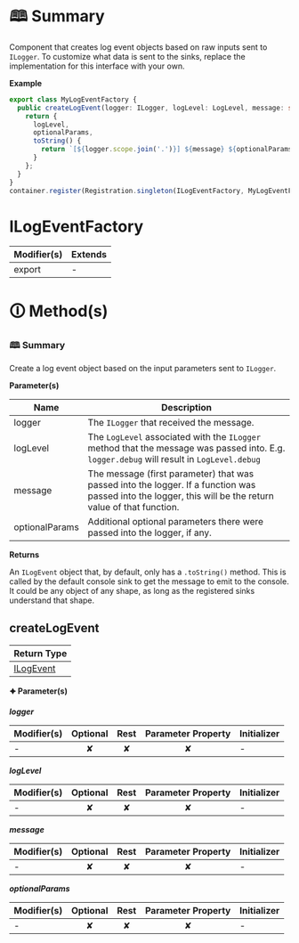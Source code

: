 # &#128366; Summary

Component that creates log event objects based on raw inputs sent to `ILogger`.
To customize what data is sent to the sinks, replace the implementation for this interface with your own.

**Example**

```ts
export class MyLogEventFactory {
  public createLogEvent(logger: ILogger, logLevel: LogLevel, message: string, optionalParams: unknown[]): ILogEvent {
    return {
      logLevel,
      optionalParams,
      toString() {
        return `[${logger.scope.join('.')}] ${message} ${optionalParams.join(', ')}`;
      }
    };
  }
}
container.register(Registration.singleton(ILogEventFactory, MyLogEventFactory));
```

# ILogEventFactory

| Modifier(s)                            | Extends                                    |
|----------------------------------------|--------------------------------------------|
| export | - |

# &#128712; Method(s)

### &#128366; Summary

Create a log event object based on the input parameters sent to `ILogger`.

**Parameter(s)**

| Name           | Description                                                                                                                                               |
| -------------- | --------------------------------------------------------------------------------------------------------------------------------------------------------- |
| logger         |  The `ILogger` that received the message.                                                                                                                 |
| logLevel       |  The `LogLevel` associated with the `ILogger` method that the message was passed into. E.g. `logger.debug` will result in `LogLevel.debug`                |
| message        |  The message (first parameter) that was passed into the logger. If a function was passed into the logger, this will be the return value of that function. |
| optionalParams |  Additional optional parameters there were passed into the logger, if any.                                                                                |

**Returns**

An `ILogEvent` object that, by default, only has a `.toString()` method.
This is called by the default console sink to get the message to emit to the console.
It could be any object of any shape, as long as the registered sinks understand that shape.

## createLogEvent

| Return Type                       |
|-----------------------------------|
| [ILogEvent](https://hamedfathi.gitbook.io/aurelia-2-doc-api/kernel/interface/logger/ilogevent) |

**&#128966; Parameter(s)**

_**logger**_

| Modifier(s)                              | Optional                           | Rest                          | Parameter Property                          | Initializer                       |
|------------------------------------------|:----------------------------------:|:-----------------------------:|:-------------------------------------------:|-----------------------------------|
| - | ✘  | ✘ | ✘ | - |

_**logLevel**_

| Modifier(s)                              | Optional                           | Rest                          | Parameter Property                          | Initializer                       |
|------------------------------------------|:----------------------------------:|:-----------------------------:|:-------------------------------------------:|-----------------------------------|
| - | ✘  | ✘ | ✘ | - |

_**message**_

| Modifier(s)                              | Optional                           | Rest                          | Parameter Property                          | Initializer                       |
|------------------------------------------|:----------------------------------:|:-----------------------------:|:-------------------------------------------:|-----------------------------------|
| - | ✘  | ✘ | ✘ | - |

_**optionalParams**_

| Modifier(s)                              | Optional                           | Rest                          | Parameter Property                          | Initializer                       |
|------------------------------------------|:----------------------------------:|:-----------------------------:|:-------------------------------------------:|-----------------------------------|
| - | ✘  | ✘ | ✘ | - |